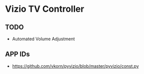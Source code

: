 # Vizio TV Controller

## TODO

- Automated Volume Adjustment

## APP IDs
- https://github.com/vkorn/pyvizio/blob/master/pyvizio/const.py